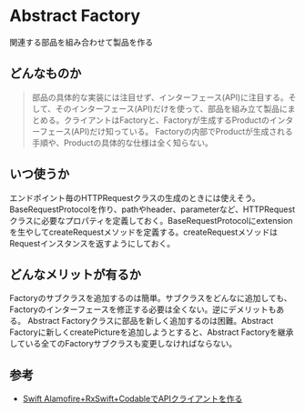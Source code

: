 #  Abstract Factory
関連する部品を組み合わせて製品を作る
​
## どんなものか
> 部品の具体的な実装には注目せず、インターフェース(API)に注目する。そして、そのインターフェース(API)だけを使って、部品を組み立て製品にまとめる。
​
クライアントはFactoryと、Factoryが生成するProductのインターフェース(API)だけ知っている。
Factoryの内部でProductが生成される手順や、Productの具体的な仕様は全く知らない。
​
## いつ使うか
エンドポイント毎のHTTPRequestクラスの生成のときには使えそう。BaseRequestProtocolを作り、pathやheader、parameterなど、HTTPRequestクラスに必要なプロパティを定義しておく。BaseRequestProtocolにextensionを生やしてcreateRequestメソッドを定義する。createRequestメソッドはRequestインスタンスを返すようにしておく。
​
## どんなメリットが有るか
Factoryのサブクラスを追加するのは簡単。サブクラスをどんなに追加しても、Factoryのインターフェースを修正する必要は全くない。
​
逆にデメリットもある。
Abstract Factoryクラスに部品を新しく追加するのは困難。Abstract Factoryに新しくcreatePictureを追加しようとすると、Abstract Factoryを継承している全てのFactoryサブクラスも変更しなければならない。
## 参考
- [Swift Alamofire+RxSwift+CodableでAPIクライアントを作る](https://qiita.com/H_Crane/items/d2d316b086745417ffae)
